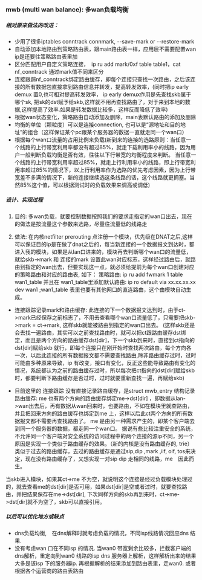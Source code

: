 ### mwb  (multi wan balance): 多wan负载均衡

##### 相对原来做法的改进：

+ 少用了很多iptables conntrack connmark, --save-mark or --restore-mark
+ 自动添加本地路由到策略路由表，跟main路由表一样，应用层不需要配置wan ip是还要往策略路由表里加
+ 区分匹配用户自定义策略连接，　ip ru add mark/0xf table table1，cat nf_conntrack 通过mark值不同来区分
+ 连接跟踪nf_conntrack绑定路由缓存，即每个连接只查找一次路由，之后该连接的所有数据包直接拿到路由信息并转发，提高转发效率，(同时把ip early demux 置0,也可相对提高转发效率， ip early demux作用是先查找skb属于哪个sk, 把sk的dst赋予给skb,这样就不用再查找路由了，对于来到本地的数据,这样提高了效率.如果是转发数据比较多，这样反而降低了效率) 
+ 根据wan状态变化，策略路由自动添加及删除，main表默认路由的添加及删除
+ 均衡的单位（颗粒度）可以是连接connection, 也可以是“源地址和目的地址”的组合（这样保证某个pc跟某个服务器的数据一直就走同一个wan口）
+ 根据每个wan口流量的占用比例来负载(新到来的连接的选路原则：当任意一个线路的上行带宽利用率都没有超过85%，就走下载利用率小的线路，因为用户一般判断负载均衡是否有效，往往以下行带宽的均衡程度来判断。 当任意一个线路的上行带宽利用率超过85%，就走上行利用率小的线路，即上行带宽利用率超过85%的情况下，以上行利用率作为选路的优先考虑因素，因为上行带宽差不多满的情况下，新的连接继续选这条线路的话，这个线路就更拥塞。当然85%这个值，可以根据测试时的负载效果来调高或调低)


##### 设计、实现过程

1. 目的:
多wan负载，就要控制数据按照我们的要求走指定的wan口出去，现在的做法是按流量这个参数来选路，尽量往流量低的线路走
   
2. 做法:
在内核netfilter prerouting 点注册一个模块，优先级在DNAT之后,这样可以保证目的ip是在做了dnat之后的，每当新连接的一个数据报文到达时，都进入我的模块，如果是从lan口进来的，模块再去判断哪个wan口的流量低，就给skb->mark 和 连接的mark 设置此wan对应标志，这样经过路由后，就路由到指定的wan出去，但要实现这一点，就必须给提前为每个wan口创建对应的策略路由和对应的路由表, 如下：
   策略路由:  ip ru add fwmark 1 table wan1_table
    并且在 wan1_table里添加默认路由: ip ro default via  xx.xx.xx.xx  dev wan1
  ;wan1_table 表里也要有其他网口的直连路由，这个由模块自动生成。   		

+ 连接跟踪记录mark和路由缓存:
此连接的下一个数据报文达到时，由于ct->mark已经保存之前标志了，不用去查看哪个wan口流量低了，只需要把skb->mark = ct->mark, 这样skb就能被路由到指定的wan口出去。
(这样skb还是会去找一遍路由，其实可以之前查找路由时，就可以把ct跟路由缓存dst绑定，而且是两个方向的路由缓存dst[dir]，下一个skb到来时，直接到ct指向的dst[dir]赋给skb 就行，即每个连接只在刚开始时查找两次路由，每个方向各一次，以后此连接的所有数据报文都不需要查找路由,除非路由缓存过时，过时可能由多种原来导致，ip 有改变，接口有变化，反正这些能导致路由有变化的情况，系统都认为之前的路由缓存过时，所以每次把ct指向的dst[dir]赋给skb 时，都要判断下路由缓存是否过时，过时就要重新查找一遍，再赋给skb)

+ 目前这里的 连接跟踪 没有直接记录路由缓存，是struct mwb_entry 结构记录路由缓存:
me 也有两个方向的路由缓存绑定me->dst[dir] ，即数据从lan->wan出去后，再有数据从wan回来时，也要路由，不如在模块里就查路由，并且把回来方向的路由缓存也绑定到me 上，这样以后此ct两个方向的所有数据报文都不需要再查找路由了。
me 是由另一种需求产生的，即某个客户端去到同一个服务器的数据，都走同一个wan口。
据说有些比较注重安全的系统，不允许同一个客户端对安全系统的访问过程中的两个连接的源ip不同，另一个原因是实现一个类似于路由缓存的效果。（新的内核是没有路由缓存的, trie）
类似于过去的路由缓存，去过的路由缓存是通过sip,dip ,mark ,iif, oif, tos来决定，现在没有路由缓存了，又想实现一对sip dip 走相同的线路，me　因此而生。

当skb进入模块，如果其ct->me 不为空，就说明这个连接是经过负载模块处理过的，就去查看me的dst[dir]是否可用，如果dst[dir]是空或者过时，就要查找路由，并把结果保存在me->dst[dir], 下次同样方向的skb再到来时，ct->me->dst[dir]就不为空了，skb可以直接引用。

##### 以后可以优化地方或缺点

+  dns负载均衡,　在dns解释时就考虑负载的情况，不同isp线路情况回应dns 结果. 
+ 没有考虑wan 口在不同isp 的情况. 当wan0 带宽剩余比较多，拦截客户端的dns解析，重定向到wan0 线路的isp dns 服务器上解析，这样解析出来的结果大多是该isp 下的服务器ip. 再根据解析的结果添加到路由表里，走wan0. 或者根据各个运营商的路由表路由
